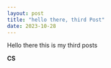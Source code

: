 ```yaml
---
layout: post
title: "hello there, third Post"
date: 2023-10-28
---
```

Hello there this is my third posts


**CS**
